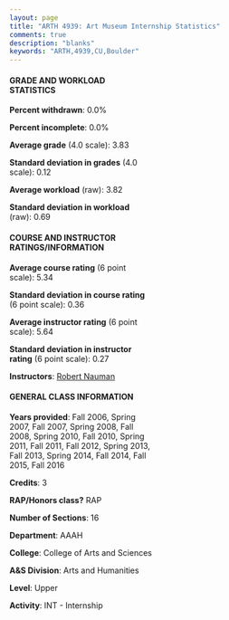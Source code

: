 ```yaml
---
layout: page
title: "ARTH 4939: Art Museum Internship Statistics"
comments: true
description: "blanks"
keywords: "ARTH,4939,CU,Boulder"
---
```

<head>
<script src="https://ajax.googleapis.com/ajax/libs/jquery/2.1.3/jquery.min.js"></script>
<script src="https://dl.dropboxusercontent.com/s/pc42nxpaw1ea4o9/highcharts.js?dl=0"></script>
<!-- <script src="../assets/js/highcharts.js"></script> -->
<style type="text/css">@font-face {
	font-family: "Bebas Neue";
	src: url(https://www.filehosting.org/file/details/544349/BebasNeue Regular.otf) format("opentype");
	}
	h1.Bebas { 
		font-family: "Bebas Neue", Verdana, Tahoma;
	}
</style>
</head>
<body>
	<div id="container" style="float: right; width: 45%; height: 88%; margin-left: 2.5%; margin-right: 2.5%;"></div>
	<script language="JavaScript">
		$(document).ready(function() {
		var chart = {type: 'column'};
		var title = {text: 'Grade Distribution'};
		var xAxis = {categories: ['A','B','C','D','F'],crosshair: true};
		var yAxis = {min: 0,title: {text: 'Percentage'}};
		var tooltip = {headerFormat: '<center><b><span style="font-size:20px">{point.key}</span></b></center>',
		               pointFormat: '<td style="padding:0"><b>{point.y:.1f}%</b></td>',
		               footerFormat: '</table>',shared: true,useHTML: true};
		var plotOptions = {column: {pointPadding: 0.0,borderWidth: 0}};  
		var credits = {enabled: false};var series= [{name: 'Percent',data: [89.63,8.1,1.7,0.0,0.57,]}];
		var json = {};
		json.chart = chart;
		json.title = title;
		json.tooltip = tooltip;
		json.xAxis = xAxis;
		json.yAxis = yAxis;  
		json.series = series;
		json.plotOptions = plotOptions;  
		json.credits = credits;
		$('#container').highcharts(json);
	});
	</script>
</body>
			   
#### GRADE AND WORKLOAD STATISTICS

**Percent withdrawn**: 0.0%

**Percent incomplete**: 0.0%

**Average grade** (4.0 scale): 3.83

**Standard deviation in grades** (4.0 scale): 0.12

**Average workload** (raw): 3.82

**Standard deviation in workload** (raw): 0.69

#### COURSE AND INSTRUCTOR RATINGS/INFORMATION

**Average course rating** (6 point scale): 5.34

**Standard deviation in course rating** (6 point scale): 0.36

**Average instructor rating** (6 point scale): 5.64

**Standard deviation in instructor rating** (6 point scale): 0.27

**Instructors**: <a href='../../instructors/Robert_Nauman'>Robert Nauman</a>

#### GENERAL CLASS INFORMATION

**Years provided**: Fall 2006, Spring 2007, Fall 2007, Spring 2008, Fall 2008, Spring 2010, Fall 2010, Spring 2011, Fall 2011, Fall 2012, Spring 2013, Fall 2013, Spring 2014, Fall 2014, Fall 2015, Fall 2016

**Credits**: 3

**RAP/Honors class?** RAP

**Number of Sections**: 16

**Department**: AAAH

**College**: College of Arts and Sciences

**A&S Division**: Arts and Humanities

**Level**: Upper

**Activity**: INT - Internship
